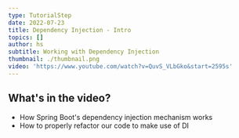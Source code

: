 ```yaml
---
type: TutorialStep
date: 2022-07-23
title: Dependency Injection - Intro
topics: []
author: hs
subtitle: Working with Dependency Injection
thumbnail: ./thumbnail.png
video: 'https://www.youtube.com/watch?v=QuvS_VLbGko&start=2595s'
---
```


## What's in the video?

* How Spring Boot's dependency injection mechanism works
* How to properly refactor our code to make use of DI
